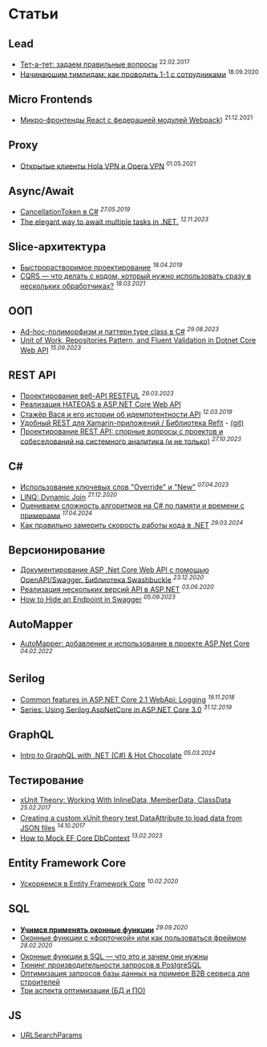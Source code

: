 # Cтатьи

## Lead

- [Тет-а-тет: задаем правильные вопросы](https://habr.com/ru/articles/322444/) <sup>22.02.2017</sup>
- [Начинающим тимлидам: как проводить 1-1 с сотрудниками](https://klever.blog/1-1-for-teamleads/) <sup>18.09.2020</sup>

## Micro Frontends

- [Микро-фронтенды React с федерацией модулей Webpack](https://dev.to/pahanperera/react-micro-frontends-with-webpacks-module-federation-32ii?ysclid=m3ftil2te6745747)) <sup>21.12.2021</sup>

## Proxy

- [Открытые клиенты Hola VPN и Opera VPN](https://habr.com/ru/articles/555368/) <sup>01.05.2021</sup>

## Async/Await

- [CancellationToken в C#](https://stefaniuk.website/all/cancellationtoken/) <sup>_27.05.2019_</sup>
- [The elegant way to await multiple tasks in .NET.](https://dev.to/serhii_korol_ab7776c50dba/the-elegant-way-to-await-multiple-tasks-in-net-11pl) <sup>_12.11.2023_</sup>

## Slice-архитектура

- [Быстрорастворимое проектирование](https://habr.com/ru/companies/jugru/articles/447308/) <sup>_18.04.2019_</sup>
- [CQRS — что делать с кодом, который нужно использовать сразу в нескольких обработчиках?](https://habr.com/ru/articles/547746/) <sup>_18.03.2021_</sup>

## ООП

- [Ad-hoc-полиморфизм и паттерн type class в C#](https://habr.com/ru/companies/ruvds/articles/757118/) <sup>_29.08.2023_</sup>
- [Unit of Work, Repositories Pattern, and Fluent Validation in Dotnet Core Web API](https://dev.to/drsimplegraffiti/unit-of-work-repositories-pattern-and-fluent-validation-in-dotnet-core-web-api--3i8h) <sup>_15.09.2023_</sup>

## REST API

- [Проектирование веб-API RESTFUL](https://learn.microsoft.com/ru-ru/azure/architecture/best-practices/api-design) <sup>_29.03.2023_</sup>
- [Реализация HATEOAS в ASP.NET Core Web API](https://forproger.ru/article/realizaciya-hateoas-v-aspnet-core-web-api)
- [Стажёр Вася и его истории об идемпотентности API](https://habr.com/ru/companies/yandex/articles/442762/) <sup>_12.03.2019_</sup>
- [Удобный REST для Xamarin-приложений / Библиотека Refit](https://habr.com/ru/companies/microsoft/articles/310704/) - [(git)](https://github.com/reactiveui/refit)
- [Проектирование REST API: спорные вопросы с проектов и собеседований на системного аналитика (и не только)](https://habr.com/ru/articles/770226/) <sup>_27.10.2023_</sup>

## C#

- [Использование ключевых слов "Override" и "New"](https://learn.microsoft.com/ru-ru/dotnet/csharp/programming-guide/classes-and-structs/knowing-when-to-use-override-and-new-keywords) <sup>_07.04.2023_</sup>
- [LINQ: Dynamic Join](https://blog.wiseowls.co.nz/index.php/2020/12/21/linq-dynamic-join/) <sup>_21.12.2020_</sup>
- [Оцениваем сложность алгоритмов на C# по памяти и времени с примерами](https://habr.com/ru/companies/fuse8/articles/808385/) <sup>_17.04.2024_</sup>
- [Как правильно замерить скорость работы кода в .NET](https://habr.com/ru/companies/fuse8/articles/803885/) <sup>_29.03.2024_</sup>

## Версионирование

- [Документирование ASP .Net Core Web API с помощью OpenAPI/Swagger. Библиотека Swashbuckle](https://habr.com/ru/companies/simbirsoft/articles/707108/) <sup>_23.12.2020_</sup>
- [Реализация нескольких версий API в ASP.NET](https://andrey.moveax.ru/post/aspnet-api-versioning-support) <sup>_03.06.2020_</sup>
- [How to Hide an Endpoint in Swagger](https://code-maze.com/aspnetcore-how-to-hide-endpoint-in-swagger/) <sup>_05.09.2023_</sup>

## AutoMapper

- [AutoMapper: добавление и использование в проекте ASP.Net Core](https://habr.com/ru/articles/649645/) <sup>_04.02.2022_</sup>

## Serilog

- [Common features in ASP.NET Core 2.1 WebApi: Logging](https://anthonygiretti.com/2018/11/19/common-features-in-asp-net-core-2-1-webapi-logging/) <sup>_19.11.2018_</sup>
- [Series: Using Serilog.AspNetCore in ASP.NET Core 3.0](https://andrewlock.net/series/using-serilog-aspnetcore-in-asp-net-core-3/) <sup>_31.12.2019_</sup>

## GraphQL

- [Intro to GraphQL with .NET (C#) & Hot Chocolate](https://www.apollographql.com/tutorials/intro-hotchocolate) <sup>_05.03.2024_</sup>

## Тестирование

- [xUnit Theory: Working With InlineData, MemberData, ClassData](https://hamidmosalla.com/2017/02/25/xunit-theory-working-with-inlinedata-memberdata-classdata/) <sup>_25.02.2017_</sup>
- [Creating a custom xUnit theory test DataAttribute to load data from JSON files](https://andrewlock.net/creating-a-custom-xunit-theory-test-dataattribute-to-load-data-from-json-files/) <sup>_14.10.2017_</sup>
- [How to Mock EF Core DbContext](https://code-maze.com/ef-core-mock-dbcontext/) <sup>_13.02.2023_</sup>

## Entity Framework Core

- [Ускоряемся в Entity Framework Core](https://habr.com/ru/articles/487734/) <sup>_10.02.2020_</sup>

## SQL

- [**Учимся применять оконные функции**](https://thisisdata.ru/blog/uchimsya-primenyat-okonnyye-funktsii/) <sup>_29.09.2020_</sup>
- [Оконные функции с «форточкой» или как пользоваться фреймом](https://habr.com/ru/companies/otus/articles/490296/) <sup>_28.02.2020_</sup>
- [Оконные функции в SQL — что это и зачем они нужны](https://tproger.ru/translations/sql-window-functions/)
- [Тюнинг производительности запросов в PostgreSQL](https://habr.com/ru/articles/461997/)
- [Оптимизация запросов базы данных на примере B2B сервиса для строителей](https://habr.com/ru/articles/461071/)
- [Три аспекта оптимизации (БД и ПО)](https://habr.com/ru/articles/349910/)

## JS

- [URLSearchParams](https://developer.mozilla.org/ru/docs/Web/API/URLSearchParams)
